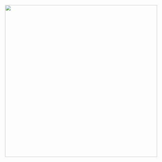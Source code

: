 
<img src="https://user-images.githubusercontent.com/69123362/192435497-64563666-9cd4-41ba-9998-eff3a7cb1293.PNG" width="500">

